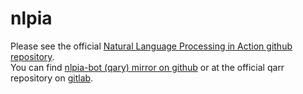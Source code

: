 # nlpia
Please see the official [Natural Language Processing in Action github repository](https://github.com/totalgood/nlpia).  
You can find [nlpia-bot (qary) mirror on github](https://github.com/nlpia/nlpia-bot) or at the official qarr repository on [gitlab](https://gitlab.com/tangibleai/qary).  
